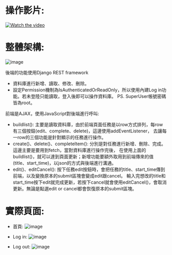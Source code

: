 # 操作影片:
[![Watch the video](https://img.youtube.com/vi/7TyU7m7ZeoU/0.jpg)](https://youtu.be/7TyU7m7ZeoU)

# 整體架構:
![image](https://github.com/Joyang0419/Django_Restful_Todolist/blob/master/images/architecture.png)

後端的功能使用Django REST framework
- 資料庫進行新增、讀取、修改、刪除。
- 設定Permission機制為IsAuthenticatedOrReadOnly，所以使用內建Log in功能。若未登陸只能讀取，登入後即可以操作資料庫。
PS. SuperUser帳號密碼皆為root。

前端是AJAX，使用JavaScript對後端進行呼叫:
- buildlist(): 主要是讀取資料庫，由於前端頁面任務是以row方式排列，每row有三個按鈕(edit、complete、delete)，這邊使用addEventListener，
去讓每一row的三個功能是針對顯示的任務進行操作。
- create()、delete()、completeItem(): 分別是對任務進行新增、刪除、完成。這邊主要是要用到fetch，當對資料庫進行操作完後，
在使用上面的buildlist()，就可以達到頁面更新；新增功能要額外取用到前端傳來的值(title、start_time)，以json的方式與後端進行溝通。
- edit()、editCancel(): 按下任務edit按鈕時，會把任務的title、start_time傳到前端，以及變換原本的submit區塊會變成edit跟cancel。
輸入完想改的title和start_time按下edit就完成更新，若按下cancel就會使用editCancel()，會取消更新。無論是點選edit or cancel都會恢復原本的submit區塊。

# 實際頁面:
- 首頁:
![image](https://github.com/Joyang0419/Django_Restful_Todolist/blob/master/images/index.png)

- Log in:
![image](https://github.com/Joyang0419/Django_Restful_Todolist/blob/master/images/login.png)

- Log out: 
![image](https://github.com/Joyang0419/Django_Restful_Todolist/blob/master/images/logout.png)
